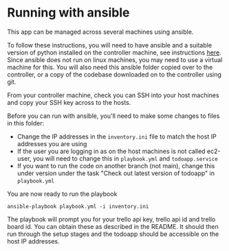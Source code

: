 # Running with ansible

This app can be managed across several machines using ansible.

To follow these instructions, you will need to have ansible and a suitable version of python installed on the controller machine, see instructions [here](https://docs.ansible.com/ansible/latest/installation_guide/intro_installation.html?extIdCarryOver=true&sc_cid=701f2000001OH7YAAW). Since ansible does not run on linux machines, you may need to use a virtual machine for this. You will also need this ansible folder copied over to the controller, or a copy of the codebase downloaded on to the controller using git.

From your controller machine, check you can SSH into your host machines and copy your SSH key across to the hosts.

Before you can run with ansible, you'll need to make some changes to files in this folder:
 - Change the IP addresses in the `inventory.ini` file to match the host IP addresses you are using
 - If the user you are logging in as on the host machines is not called ec2-user, you will need to change this in `playbook.yml` and `todoapp.service`
 - If you want to run the code on another branch (not main), change this under version under the task "Check out latest version of todoapp" in `playbook.yml`

You are now ready to run the playbook
```
ansible-playbook playbook.yml -i inventory.ini
```

The playbook will prompt you for your trello api key, trello api id and trello board id. You can obtain these as described in the README. It should then run through the setup stages and the todoapp should be accessible on the host IP addresses.
